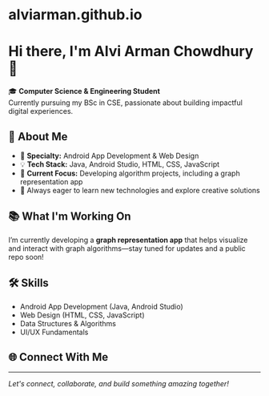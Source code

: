 # alviarman.github.io
# Hi there, I'm Alvi Arman Chowdhury 👋

🎓 **Computer Science & Engineering Student**  
Currently pursuing my BSc in CSE, passionate about building impactful digital experiences.

## 🚀 About Me

- 🔭 **Specialty:** Android App Development & Web Design  
- 💡 **Tech Stack:** Java, Android Studio, HTML, CSS, JavaScript  
- 🧩 **Current Focus:** Developing algorithm projects, including a graph representation app  
- 🌱 Always eager to learn new technologies and explore creative solutions

## 📚 What I'm Working On

I’m currently developing a **graph representation app** that helps visualize and interact with graph algorithms—stay tuned for updates and a public repo soon!

## 🛠️ Skills

- Android App Development (Java, Android Studio)
- Web Design (HTML, CSS, JavaScript)
- Data Structures & Algorithms
- UI/UX Fundamentals

## 🌐 Connect With Me



---

*Let's connect, collaborate, and build something amazing together!*

